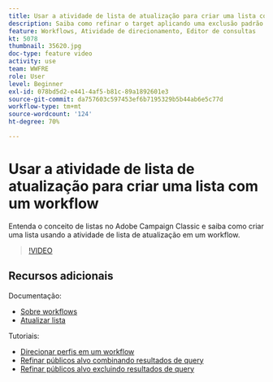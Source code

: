 ```yaml
---
title: Usar a atividade de lista de atualização para criar uma lista com um workflow
description: Saiba como refinar o target aplicando uma exclusão padrão a um fluxo de trabalho. Você também aprenderá a criar filtros predefinidos e solucionar problemas em seu fluxo de trabalho.
feature: Workflows, Atividade de direcionamento, Editor de consultas
kt: 5078
thumbnail: 35620.jpg
doc-type: feature video
activity: use
team: WWFRE
role: User
level: Beginner
exl-id: 078bd5d2-e441-4af5-b81c-89a1892601e3
source-git-commit: da757603c597453ef6b7195329b5b44ab6e5c77d
workflow-type: tm+mt
source-wordcount: '124'
ht-degree: 70%

---
```


# Usar a atividade de lista de atualização para criar uma lista com um workflow

Entenda o conceito de listas no Adobe Campaign Classic e saiba como criar uma lista usando a atividade de lista de atualização em um workflow.

>[!VIDEO](https://video.tv.adobe.com/v/35620?quality=12)

## Recursos adicionais

Documentação:

* [Sobre workflows](https://experienceleague.adobe.com/docs/campaign-classic/using/automating-with-workflows/introduction/about-workflows.html?lang=pt-BR)
* [Atualizar lista](https://experienceleague.adobe.com/docs/campaign-classic/using/automating-with-workflows/targeting-activities/list-update.html)

Tutoriais:

* [Direcionar perfis em um workflow](/help/getting-started/targeting-profiles-in-a-workflow.md)
* [Refinar públicos alvo combinando resultados de query](/help/automating-with-workflows/refining-targets-by-combining-query-results.md)
* [Refinar públicos alvo excluindo resultados de query](/help/automating-with-workflows/refining-targets-by-excluding-query-results.md)
